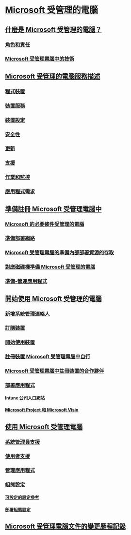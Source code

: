 # [Microsoft 受管理的電腦](index.yml)
## [什麼是 Microsoft 受管理的電腦？](intro/index.md)
### [角色和責任](intro/roles-and-responsibilities.md)
### [Microsoft 受管理電腦中的技術](intro/technologies.md)
## [Microsoft 受管理的電腦服務描述](service-description/index.md)
### [程式裝置](service-description/device-list.md)
### [裝置服務](service-description/device-services.md)
### [裝置設定](service-description/device-policies.md)
### [安全性](service-description/security.md)
### [更新](service-description/updates.md)
### [支援](service-description/support.md)
### [作業和監控](service-description/operations-and-monitoring.md)
### [應用程式需求](service-description/mmd-app-requirements.md)
## [準備註冊 Microsoft 受管理電腦中](get-ready/index.md)
### [Microsoft 的必要條件受管理的電腦](get-ready/prerequisites.md)
### [準備部署網路](get-ready/network.md)
### [Microsoft 受管理電腦的準備內部部署資源的存取](get-ready/authentication.md)
### [對應磁碟機準備 Microsoft 受管理的電腦](get-ready/mapped-drives.md)
### [準備-營運應用程式](get-ready/apps.md)
## [開始使用 Microsoft 受管理的電腦](get-started/index.md)
### [新增系統管理連絡人](get-started/add-admin-contacts.md)
### [訂購裝置](get-started/devices.md)
### [開始使用裝置](get-started/get-started-devices.md)
### [註冊裝置 Microsoft 受管理電腦中自行](get-started/register-devices-self.md)
### [Microsoft 受管理電腦中註冊裝置的合作夥伴](get-started/register-devices-partner.md)
### [部署應用程式](get-started/deploy-apps.md)
#### [Intune 公司入口網站](get-started/company-portal.md)
#### [Microsoft Project 和 Microsoft Visio](get-started/project-visio.md)
## [使用 Microsoft 受管理電腦](working-with-managed-desktop/index.md)
### [系統管理員支援](working-with-managed-desktop/admin-support.md)
### [使用者支援](working-with-managed-desktop/end-user-support.md)
### [管理應用程式](working-with-managed-desktop/manage-apps.md)
### [組態設定](working-with-managed-desktop/config-setting-overview.md)
#### [可設定的設定參考](working-with-managed-desktop/config-setting-ref.md)
#### [部署組態設定](working-with-managed-desktop/config-setting-deploy.md)
## [Microsoft 受管理電腦文件的變更歷程記錄](change-history-managed-desktop.md)

